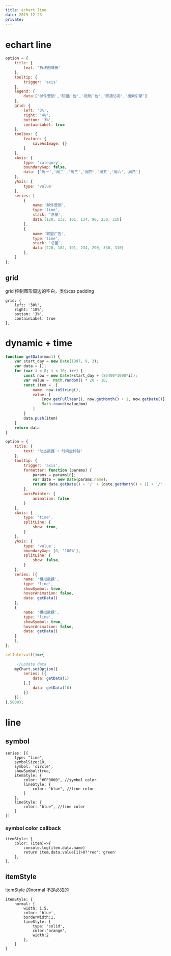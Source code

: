 ```yaml
---
title: echart line
date: 2019-12-23
private: 
---
```

# echart line
```js
option = {
    title: {
        text: '折线图堆叠'
    },
    tooltip: {
        trigger: 'axis'
    },
    legend: {
        data:['邮件营销','联盟广告','视频广告','直接访问','搜索引擎']
    },
    grid: {
        left: '3%',
        right: '4%',
        bottom: '3%',
        containLabel: true
    },
    toolbox: {
        feature: {
            saveAsImage: {}
        }
    },
    xAxis: {
        type: 'category',
        boundaryGap: false,
        data: ['周一','周二','周三','周四','周五','周六','周日']
    },
    yAxis: {
        type: 'value'
    },
    series: [
        {
            name:'邮件营销',
            type:'line',
            stack: '总量',
            data:[120, 132, 101, 134, 90, 230, 210]
        },
        {
            name:'联盟广告',
            type:'line',
            stack: '总量',
            data:[220, 182, 191, 234, 290, 330, 310]
        },
    ]
};
```

## grid
grid 控制图形周边的空白，类似css padding

    grid: {
        left: '30%',
        right: '18%',
        bottom: '3%',
        containLabel: true
    },

# dynamic + time
```js
function getData(mm=1) {
    var start_day = new Date(1997, 9, 3);
    var data = [];
    for (var i = 0; i < 10; i++) {
        const now = new Date(+start_day + (86400*1000*i));
        var value =  Math.random() * 20 - 10;
        const item =  {
            name: now.toString(),
            value: [
                [now.getFullYear(), now.getMonth() + 1, now.getDate()].join('/'),
                Math.round(value/mm)
            ]
        }
        data.push(item)
    }
    return data
}

option = {
    title: {
        text: '动态数据 + 时间坐标轴'
    },
    tooltip: {
        trigger: 'axis',
        formatter: function (params) {
            params = params[0];
            var date = new Date(params.name);
            return date.getDate() + '/' + (date.getMonth() + 1) + '/' + date.getFullYear() + ' : ' + params.value[1];
        },
        axisPointer: {
            animation: false
        }
    },
    xAxis: {
        type: 'time',
        splitLine: {
            show: true,
        }
    },
    yAxis: {
        type: 'value',
        boundaryGap: [0, '100%'],
        splitLine: {
            show: false,            
        }
    },
    series: [{
        name: '模拟数据',
        type: 'line',
        showSymbol: true,
        hoverAnimation: false,
        data: getData()
    },
    {
        name: '模拟数据',
        type: 'line',
        showSymbol: true,
        hoverAnimation: false,
        data: getData()
    }
    ],
};

setInterval(()=>{
    
     //update data
    myChart.setOption({
        series: [{
            data: getData(1)
        },{
            data: getData(10)
        }]
    });
},5000);
```

# line 
## symbol

    series: [{
        type: "line",
        symbolSize:10,
        symbol: 'circle',
        showSymbol:true,
        itemStyle: {
            color: "#FF0000", //symbol color
            lineStyle: {
                color: "blue", //line color
            }
        },
        lineStyle: {
            color: "blue", //line color
        }
    }]

### symbol color callback

    itemStyle: {
        color: (item)=>{
            console.log(item.data.name)  
            return item.data.value[1]>0?'red':'green'
        },           
    }, 

## itemStyle
itemStyle 的normal 不是必须的

    itemStyle: {
        normal: {
            width: 1.5,
            color: 'blue',
            borderWidth:1,
            lineStyle: {
                type: 'solid',
                color:'orange',
                width:2
            },
        }
    }